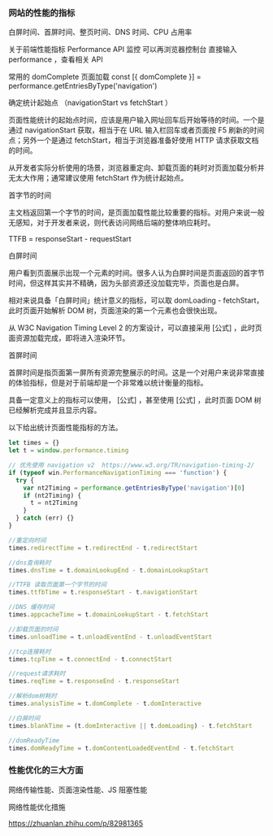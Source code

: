 ### 网站的性能的指标

白屏时间、首屏时间、整页时间、DNS 时间、CPU 占用率

关于前端性能指标
Performance API 监控
可以再浏览器控制台 直接输入 performance ，查看相关 API

常用的
domComplete 页面加载
const [{ domComplete }] = performance.getEntriesByType('navigation')

确定统计起始点 （navigationStart vs fetchStart ）

页面性能统计的起始点时间，应该是用户输入网址回车后开始等待的时间。一个是通过 navigationStart 获取，相当于在 URL 输入栏回车或者页面按 F5 刷新的时间点；另外一个是通过 fetchStart，相当于浏览器准备好使用 HTTP 请求获取文档的时间。

从开发者实际分析使用的场景，浏览器重定向、卸载页面的耗时对页面加载分析并无太大作用；通常建议使用 fetchStart 作为统计起始点。

首字节的时间

主文档返回第一个字节的时间，是页面加载性能比较重要的指标。对用户来说一般无感知，对于开发者来说，则代表访问网络后端的整体响应耗时。

TTFB = responseStart - requestStart

白屏时间

用户看到页面展示出现一个元素的时间。很多人认为白屏时间是页面返回的首字节时间，但这样其实并不精确，因为头部资源还没加载完毕，页面也是白屏。

相对来说具备「白屏时间」统计意义的指标，可以取 domLoading - fetchStart，此时页面开始解析 DOM 树，页面渲染的第一个元素也会很快出现。

从 W3C Navigation Timing Level 2 的方案设计，可以直接采用 [公式] ，此时页面资源加载完成，即将进入渲染环节。

首屏时间

首屏时间是指页面第一屏所有资源完整展示的时间。这是一个对用户来说非常直接的体验指标，但是对于前端却是一个非常难以统计衡量的指标。

具备一定意义上的指标可以使用， [公式] ，甚至使用 [公式] ，此时页面 DOM 树已经解析完成并且显示内容。

以下给出统计页面性能指标的方法。

```js
let times = {}
let t = window.performance.timing

// 优先使用 navigation v2  https://www.w3.org/TR/navigation-timing-2/
if (typeof win.PerformanceNavigationTiming === 'function') {
  try {
    var nt2Timing = performance.getEntriesByType('navigation')[0]
    if (nt2Timing) {
      t = nt2Timing
    }
  } catch (err) {}
}

//重定向时间
times.redirectTime = t.redirectEnd - t.redirectStart

//dns查询耗时
times.dnsTime = t.domainLookupEnd - t.domainLookupStart

//TTFB 读取页面第一个字节的时间
times.ttfbTime = t.responseStart - t.navigationStart

//DNS 缓存时间
times.appcacheTime = t.domainLookupStart - t.fetchStart

//卸载页面的时间
times.unloadTime = t.unloadEventEnd - t.unloadEventStart

//tcp连接耗时
times.tcpTime = t.connectEnd - t.connectStart

//request请求耗时
times.reqTime = t.responseEnd - t.responseStart

//解析dom树耗时
times.analysisTime = t.domComplete - t.domInteractive

//白屏时间
times.blankTime = (t.domInteractive || t.domLoading) - t.fetchStart

//domReadyTime
times.domReadyTime = t.domContentLoadedEventEnd - t.fetchStart
```

### 性能优化的三大方面

网络传输性能、页面渲染性能、JS 阻塞性能

网络性能优化措施

https://zhuanlan.zhihu.com/p/82981365
